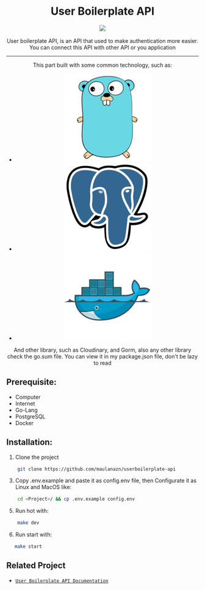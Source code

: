 <div align="center">
    <h1>User Boilerplate API</h1>
    <image src="public/userboilerplate.png" width="230">
    <p>User boilerplate API, is an API that used to make authentication more easier. You can connect this API with other API or you application</p>
</div>

---

<div align="center">
    This part built with some common technology, such as:
    <ul>
        <li><a href="https://go.dev"><img src="https://github.com/devicons/devicon/blob/master/icons/go/go-original.svg" alt="Golang" width="230"></a></li>
        <li><a href="https://www.postgresql.org/"><img src="https://github.com/devicons/devicon/blob/master/icons/postgresql/postgresql-original.svg" alt="postgresql" width="230"></a></li>
        <li><a href="https://www.docker.com/"><img src="https://github.com/devicons/devicon/blob/master/icons/docker/docker-original.svg" alt="Docker" width="230"></a></li>
    </ul>
    And other library, such as Cloudinary, and Gorm, also any other library check the go.sum file. You can view it in my package.json file, don't be lazy to read
</div>

## Prerequisite:
- Computer
- Internet
- Go-Lang
- PostgreSQL
- Docker

## Installation:
1. Clone the project 
```sh
    git clone https://github.com/maulanazn/userboilerplate-api
```
3. Copy .env.example and paste it as config.env file, then Configurate it as Linux and MacOS like:
```sh
    cd <Project>/ && cp .env.example config.env
```
5. Run hot with:
```sh
    make dev
```
6. Run start with:
```sh
   make start
```

## Related Project
* [`User Boilerplate API Documentation`](https://documenter.getpostman.com/view/28539346/2s9YXb9R9b)